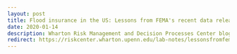 ```yaml
---
layout: post
title: Flood insurance in the US: Lessons from FEMA's recent data release (part I)
date: 2020-01-14 
description: Wharton Risk Management and Decision Processes Center blog post
redirect: https://riskcenter.wharton.upenn.edu/lab-notes/lessonsfromfemadatapart1/
---
```

